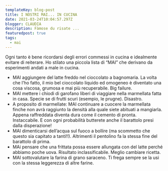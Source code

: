 ```yaml
---
templateKey: blog-post
title: I NOSTRI MAI... IN CUCINA
date: 2021-03-24T10:04:57.297Z
blogger: CLAUDIA
description: Fàmose du risate ...
featuredpost: true
tags:
  - mai
---
```

Ogni tanto è bene ricordarsi degli errori commessi in cucina e idealmente evitare di reiterare.  Ho stilato una piccola lista di “MAI” che derivano da esperimenti andati a male in cucina.

* MAI aggiungere del latte freddo nel cioccolato a bagnomaria. La volta che l’ho fatto, il mio bel cioccolato liquido ed omogeneo è diventato una cosa viscosa, grumosa e mai più recuperabile. Big failure.
* MAI mettere i chiodi di garofano liberi di viaggiare nella marmellata fatta in casa. Specie se di frutti scuri (esempio, le prugne). Disastro.
* A proposito di marmellate: MAI continuare a cuocere la marmellata finche non avrà raggiunto la densità alla quale siete abituati a mangiarla. Appena raffreddata diventa dura come il cemento di pronta. Instaccabile. E con ogni probabilità butterete anche il barattolo presi dalla disperazione!
* MAI dimenticarsi dell’acqua sul fuoco a bollire (ma scommetto che questo sia capitato a tanti!!). Altrimenti il pentolino fa la stessa fine del barattolo di prima.
* MAi pensare che una frittata possa essere allungata con del latte perché abbiamo poche uova. Risultato inclassificabile. Meglio cambiare ricetta.
* MAI sottovalutare la farina di grano saraceno. Ti frega sempre se la usi con la stessa leggerezza di altre farine.